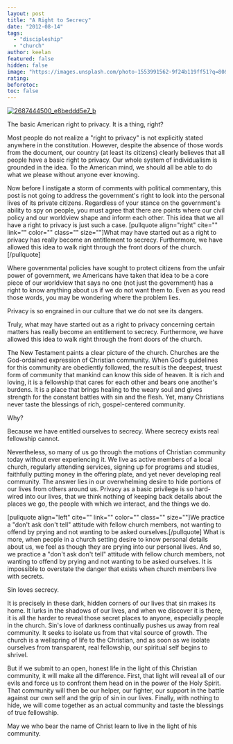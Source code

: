```yaml
---
layout: post
title: "A Right to Secrecy"
date: "2012-08-14"
tags: 
  - "discipleship"
  - "church"
author: keelan
featured: false
hidden: false
image: "https://images.unsplash.com/photo-1553991562-9f24b119ff51?q=80&w=1939&auto=format&fit=crop&ixlib=rb-4.0.3&ixid=M3wxMjA3fDB8MHxwaG90by1wYWdlfHx8fGVufDB8fHx8fA%3D%3D"
rating:
beforetoc:
toc: false
---
```


[![2687444500_e8beddd5e7_b](images/98e22-2687444500_e8beddd5e7_b-e1446036204608.jpg)](http://blog.keelancook.com/wp-content/uploads/2012/08/2687444500_e8beddd5e7_b.jpg)

The basic American right to privacy. It is a thing, right?

Most people do not realize a "right to privacy" is not explicitly stated anywhere in the constitution. However, despite the absence of those words from the document, our country (at least its citizens) clearly believes that all people have a basic right to privacy. Our whole system of individualism is grounded in the idea. To the American mind, we should all be able to do what we please without anyone ever knowing.

Now before I instigate a storm of comments with political commentary, this post is not going to address the government's right to look into the personal lives of its private citizens. Regardless of your stance on the government's ability to spy on people, you must agree that there are points where our civil policy and our worldview shape and inform each other. This idea that we all have a right to privacy is just such a case. \[pullquote align="right" cite="" link="" color="" class="" size=""\]What may have started out as a right to privacy has really become an entitlement to secrecy. Furthermore, we have allowed this idea to walk right through the front doors of the church.\[/pullquote\]

Where governmental policies have sought to protect citizens from the unfair power of government, we Americans have taken that idea to be a core piece of our worldview that says no one (not just the government) has a right to know anything about us if we do not want them to. Even as you read those words, you may be wondering where the problem lies.

Privacy is so engrained in our culture that we do not see its dangers.

Truly, what may have started out as a right to privacy concerning certain matters has really become an entitlement to secrecy. Furthermore, we have allowed this idea to walk right through the front doors of the church.

The New Testament paints a clear picture of the church. Churches are the God-ordained expression of Christian community. When God's guidelines for this community are obediently followed, the result is the deepest, truest form of community that mankind can know this side of heaven. It is rich and loving, it is a fellowship that cares for each other and bears one another's burdens. It is a place that brings healing to the weary soul and gives strength for the constant battles with sin and the flesh. Yet, many Christians never taste the blessings of rich, gospel-centered community.

Why?

Because we have entitled ourselves to secrecy. Where secrecy exists real fellowship cannot.

Nevertheless, so many of us go through the motions of Christian community today without ever experiencing it. We live as active members of a local church, regularly attending services, signing up for programs and studies, faithfully putting money in the offering plate, and yet never developing real community. The answer lies in our overwhelming desire to hide portions of our lives from others around us. Privacy as a basic privilege is so hard-wired into our lives, that we think nothing of keeping back details about the places we go, the people with which we interact, and the things we do.

\[pullquote align="left" cite="" link="" color="" class="" size=""\]We practice a "don't ask don't tell" attitude with fellow church members, not wanting to offend by prying and not wanting to be asked ourselves.\[/pullquote\] What is more, when people in a church setting desire to know personal details about us, we feel as though they are prying into our personal lives. And so, we practice a "don't ask don't tell" attitude with fellow church members, not wanting to offend by prying and not wanting to be asked ourselves. It is impossible to overstate the danger that exists when church members live with secrets.

Sin loves secrecy.

It is precisely in these dark, hidden corners of our lives that sin makes its home. It lurks in the shadows of our lives, and when we discover it is there, it is all the harder to reveal those secret places to anyone, especially people in the church. Sin's love of darkness continually pushes us away from real community. It seeks to isolate us from that vital source of growth. The church is a wellspring of life to the Christian, and as soon as we isolate ourselves from transparent, real fellowship, our spiritual self begins to shrivel.

But if we submit to an open, honest life in the light of this Christian community, it will make all the difference. First, that light will reveal all of our evils and force us to confront them head on in the power of the Holy Spirit. That community will then be our helper, our fighter, our support in the battle against our own self and the grip of sin in our lives. Finally, with nothing to hide, we will come together as an actual community and taste the blessings of true fellowship.

May we who bear the name of Christ learn to live in the light of his community.
